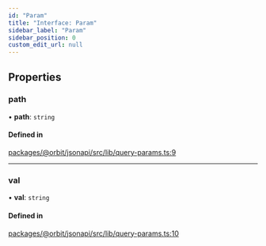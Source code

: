 ```yaml
---
id: "Param"
title: "Interface: Param"
sidebar_label: "Param"
sidebar_position: 0
custom_edit_url: null
---
```


## Properties

### path

• **path**: `string`

#### Defined in

[packages/@orbit/jsonapi/src/lib/query-params.ts:9](https://github.com/orbitjs/orbit/blob/6e0cbd41/packages/@orbit/jsonapi/src/lib/query-params.ts#L9)

___

### val

• **val**: `string`

#### Defined in

[packages/@orbit/jsonapi/src/lib/query-params.ts:10](https://github.com/orbitjs/orbit/blob/6e0cbd41/packages/@orbit/jsonapi/src/lib/query-params.ts#L10)
